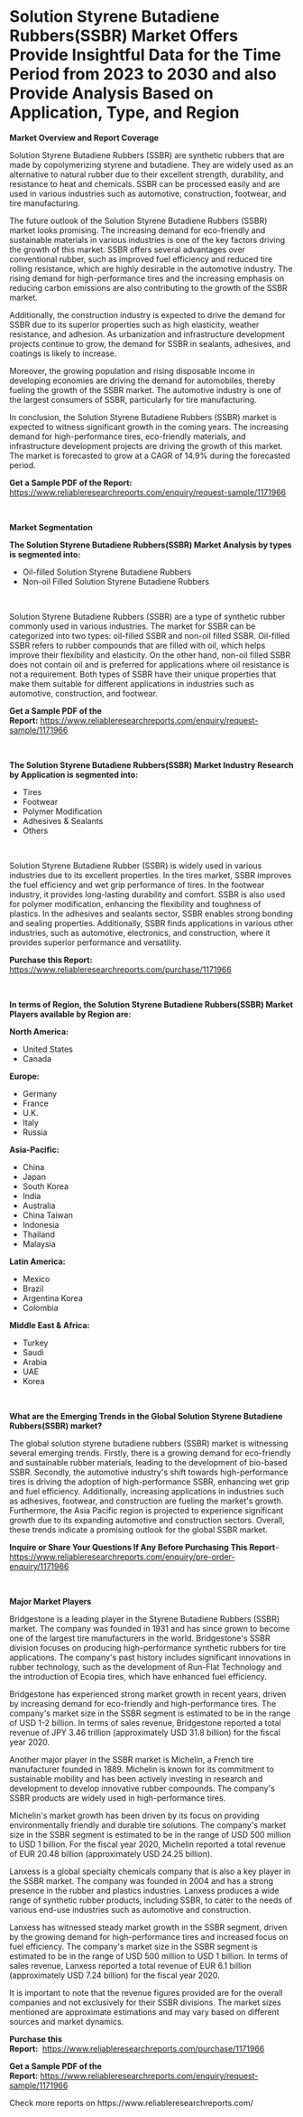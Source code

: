 <p><h1>Solution Styrene Butadiene Rubbers(SSBR) Market Offers Provide Insightful Data for the Time Period from 2023 to 2030 and also Provide Analysis Based on Application, Type, and Region</h1></p><p><strong>Market Overview and Report Coverage</strong></p>
<p><p>Solution Styrene Butadiene Rubbers (SSBR) are synthetic rubbers that are made by copolymerizing styrene and butadiene. They are widely used as an alternative to natural rubber due to their excellent strength, durability, and resistance to heat and chemicals. SSBR can be processed easily and are used in various industries such as automotive, construction, footwear, and tire manufacturing.</p><p>The future outlook of the Solution Styrene Butadiene Rubbers (SSBR) market looks promising. The increasing demand for eco-friendly and sustainable materials in various industries is one of the key factors driving the growth of this market. SSBR offers several advantages over conventional rubber, such as improved fuel efficiency and reduced tire rolling resistance, which are highly desirable in the automotive industry. The rising demand for high-performance tires and the increasing emphasis on reducing carbon emissions are also contributing to the growth of the SSBR market.</p><p>Additionally, the construction industry is expected to drive the demand for SSBR due to its superior properties such as high elasticity, weather resistance, and adhesion. As urbanization and infrastructure development projects continue to grow, the demand for SSBR in sealants, adhesives, and coatings is likely to increase.</p><p>Moreover, the growing population and rising disposable income in developing economies are driving the demand for automobiles, thereby fueling the growth of the SSBR market. The automotive industry is one of the largest consumers of SSBR, particularly for tire manufacturing.</p><p>In conclusion, the Solution Styrene Butadiene Rubbers (SSBR) market is expected to witness significant growth in the coming years. The increasing demand for high-performance tires, eco-friendly materials, and infrastructure development projects are driving the growth of this market. The market is forecasted to grow at a CAGR of 14.9% during the forecasted period.</p></p>
<p><strong>Get a Sample PDF of the Report:</strong> <a href="https://www.reliableresearchreports.com/enquiry/request-sample/1171966">https://www.reliableresearchreports.com/enquiry/request-sample/1171966</a></p>
<p>&nbsp;</p>
<p><strong>Market Segmentation</strong></p>
<p><strong>The Solution Styrene Butadiene Rubbers(SSBR) Market Analysis by types is segmented into:</strong></p>
<p><ul><li>Oil-filled Solution Styrene Butadiene Rubbers</li><li>Non-oil Filled Solution Styrene Butadiene Rubbers</li></ul></p>
<p>&nbsp;</p>
<p><p>Solution Styrene Butadiene Rubbers (SSBR) are a type of synthetic rubber commonly used in various industries. The market for SSBR can be categorized into two types: oil-filled SSBR and non-oil filled SSBR. Oil-filled SSBR refers to rubber compounds that are filled with oil, which helps improve their flexibility and elasticity. On the other hand, non-oil filled SSBR does not contain oil and is preferred for applications where oil resistance is not a requirement. Both types of SSBR have their unique properties that make them suitable for different applications in industries such as automotive, construction, and footwear.</p></p>
<p><strong>Get a Sample PDF of the Report:</strong>&nbsp;<a href="https://www.reliableresearchreports.com/enquiry/request-sample/1171966">https://www.reliableresearchreports.com/enquiry/request-sample/1171966</a></p>
<p>&nbsp;</p>
<p><strong>The Solution Styrene Butadiene Rubbers(SSBR) Market Industry Research by Application is segmented into:</strong></p>
<p><ul><li>Tires</li><li>Footwear</li><li>Polymer Modification</li><li>Adhesives & Sealants</li><li>Others</li></ul></p>
<p>&nbsp;</p>
<p><p>Solution Styrene Butadiene Rubber (SSBR) is widely used in various industries due to its excellent properties. In the tires market, SSBR improves the fuel efficiency and wet grip performance of tires. In the footwear industry, it provides long-lasting durability and comfort. SSBR is also used for polymer modification, enhancing the flexibility and toughness of plastics. In the adhesives and sealants sector, SSBR enables strong bonding and sealing properties. Additionally, SSBR finds applications in various other industries, such as automotive, electronics, and construction, where it provides superior performance and versatility.</p></p>
<p><strong>Purchase this Report:</strong>&nbsp; <a href="https://www.reliableresearchreports.com/purchase/1171966">https://www.reliableresearchreports.com/purchase/1171966</a></p>
<p>&nbsp;</p>
<p><strong>In terms of Region, the Solution Styrene Butadiene Rubbers(SSBR) Market Players available by Region are:</strong></p>
<p>
    <p> <strong> North America: </strong>
        <ul>
            <li>United States</li>
            <li>Canada</li>
        </ul>
        </p> 
    <p> <strong> Europe: </strong>
        <ul>
            <li>Germany</li>
            <li>France</li>
            <li>U.K.</li>
            <li>Italy</li>
            <li>Russia</li>
        </ul>
        </p> 
    <p> <strong> Asia-Pacific: </strong>
        <ul>
            <li>China</li>
            <li>Japan</li>
            <li>South Korea</li>
            <li>India</li>
            <li>Australia</li>
            <li>China Taiwan</li>
            <li>Indonesia</li>
            <li>Thailand</li>
            <li>Malaysia</li>
        </ul>
        </p> 
    <p> <strong> Latin America: </strong>
        <ul>
            <li>Mexico</li>
            <li>Brazil</li>
            <li>Argentina Korea</li>
            <li>Colombia</li>
        </ul>
        </p> 
    <p> <strong> Middle East & Africa: </strong>
        <ul>
            <li>Turkey</li>
            <li>Saudi</li>
            <li>Arabia</li>
            <li>UAE</li>
            <li>Korea</li>
        </ul>
    </p>
    </p>
<p>&nbsp;</p>
<p><strong>What are the Emerging Trends in the Global Solution Styrene Butadiene Rubbers(SSBR) market?</strong></p>
<p><p>The global solution styrene butadiene rubbers (SSBR) market is witnessing several emerging trends. Firstly, there is a growing demand for eco-friendly and sustainable rubber materials, leading to the development of bio-based SSBR. Secondly, the automotive industry's shift towards high-performance tires is driving the adoption of high-performance SSBR, enhancing wet grip and fuel efficiency. Additionally, increasing applications in industries such as adhesives, footwear, and construction are fueling the market's growth. Furthermore, the Asia Pacific region is projected to experience significant growth due to its expanding automotive and construction sectors. Overall, these trends indicate a promising outlook for the global SSBR market.</p></p>
<p><strong>Inquire or Share Your Questions If Any Before Purchasing This Report</strong>- <a href="https://www.reliableresearchreports.com/enquiry/pre-order-enquiry/1171966">https://www.reliableresearchreports.com/enquiry/pre-order-enquiry/1171966</a></p>
<p>&nbsp;</p>
<p><strong>Major Market Players</strong></p>
<p><p>Bridgestone is a leading player in the Styrene Butadiene Rubbers (SSBR) market. The company was founded in 1931 and has since grown to become one of the largest tire manufacturers in the world. Bridgestone's SSBR division focuses on producing high-performance synthetic rubbers for tire applications. The company's past history includes significant innovations in rubber technology, such as the development of Run-Flat Technology and the introduction of Ecopia tires, which have enhanced fuel efficiency.</p><p>Bridgestone has experienced strong market growth in recent years, driven by increasing demand for eco-friendly and high-performance tires. The company's market size in the SSBR segment is estimated to be in the range of USD 1-2 billion. In terms of sales revenue, Bridgestone reported a total revenue of JPY 3.46 trillion (approximately USD 31.8 billion) for the fiscal year 2020.</p><p>Another major player in the SSBR market is Michelin, a French tire manufacturer founded in 1889. Michelin is known for its commitment to sustainable mobility and has been actively investing in research and development to develop innovative rubber compounds. The company's SSBR products are widely used in high-performance tires.</p><p>Michelin's market growth has been driven by its focus on providing environmentally friendly and durable tire solutions. The company's market size in the SSBR segment is estimated to be in the range of USD 500 million to USD 1 billion. For the fiscal year 2020, Michelin reported a total revenue of EUR 20.48 billion (approximately USD 24.25 billion).</p><p>Lanxess is a global specialty chemicals company that is also a key player in the SSBR market. The company was founded in 2004 and has a strong presence in the rubber and plastics industries. Lanxess produces a wide range of synthetic rubber products, including SSBR, to cater to the needs of various end-use industries such as automotive and construction.</p><p>Lanxess has witnessed steady market growth in the SSBR segment, driven by the growing demand for high-performance tires and increased focus on fuel efficiency. The company's market size in the SSBR segment is estimated to be in the range of USD 500 million to USD 1 billion. In terms of sales revenue, Lanxess reported a total revenue of EUR 6.1 billion (approximately USD 7.24 billion) for the fiscal year 2020.</p><p>It is important to note that the revenue figures provided are for the overall companies and not exclusively for their SSBR divisions. The market sizes mentioned are approximate estimations and may vary based on different sources and market dynamics.</p></p>
<p><strong>Purchase this Report:</strong>&nbsp;&nbsp;<a href="https://www.reliableresearchreports.com/purchase/1171966">https://www.reliableresearchreports.com/purchase/1171966</a></p>
<p></p>
<p><strong>Get a Sample PDF of the Report:</strong>&nbsp;<a href="https://www.reliableresearchreports.com/enquiry/request-sample/1171966">https://www.reliableresearchreports.com/enquiry/request-sample/1171966</a></p>
<p>Check more reports on https://www.reliableresearchreports.com/</p>